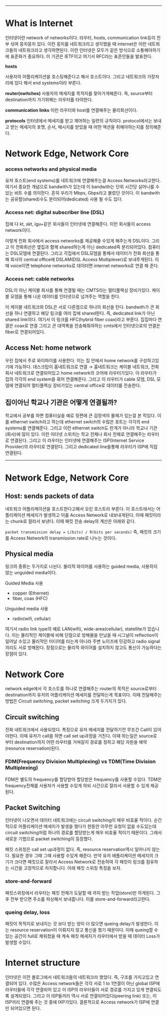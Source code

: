 
---

# What is Internet

인터넷이란 network of networks이다. 라우터, hosts, communication link등이 전부 섞여 뭉치뭉치 있다. 이런 뭉치를 네트워크라고 생각했을 때 internet은 이런 네트워크들의 네트워크라고 생각하면된다. 이런 인터넷은 모두가 같은 방식으로 소통해야하기에 표준화가 중요하다. 이 기관은 IETF이고 여기서 RFC라는 표준안들을 발표한다.



**hosts**


사용자의 어플리케이션을 호스팅해준다고 해서 호스트이다. 그리고 네트워크의 가장자리에 있다 해서 end systems이라 부른다.

**router(switches)**
사용자의 메세지를 목적지를 찾아가게해준다. 즉, source부터 destination까지 가기위해는 라우터를 타야한다.

**communication links**
이런 라우터와 host를 연결해주는 물리회선이다.

**protocols**
인터넷에서 메세지를 받고 제어하는 일련의 규칙이다. protocol에서는 보내고 받는 메세지의 포맷, 순서, 메시지를 받았을 때 어떤 액션을 취해야하는지를 정의해준다.

# Network Edge, Network Core

### access networks and physical media

유저 호스트(end systems)를 네트워크에 연결해주는걸 Access Networks라고한다. 여기서 중요한 개념으로 bandwith가 있는데 이 bandwith는 단위 시간당 실어나를 수 있는 비트 수를 의미한다. 흔히 우리가 Mbps, Gbps라고 불렀던 것이다. 이 bandwith는 공유할(shared)수도 분리되어(dedicated) 사용 될 수도 있다.

### Access net: digital subscriber line (DSL)

집에 다 kt, skt, lgu+같은 회사들이 인터넷에 연결해준다. 이런 회사들이 access network이다.

이렇게 전화 회사에서 access networks를 제공해줄 수있게 해주는게 DSL이다. 그리고 이 전화회선은 옆집과 함께 shared하는게 아닌 dedicated즉 분리되어있다. 컴퓨터는 DSL모뎀에 연결된다. 그리고 각집에서 DSL모뎀을 통해서 데이터가 전화 회선을 통해 회사의 central office에 DSLAM(DSL Access Multiplexer)로 보내주게된다. 이 때 voice이면 telephone networks로 데이터면 internet networks로 연결 해 준다.

### Access net: cable networks

DSL이 아닌 케이블 회사를 통해 연결될 때는 CMTS라는 멀티플렉싱 장비가있다. 케이블 모뎀을 통해 나온 데이터를 인터넷으로 넘겨주는 역할을 한다.

이 케이블 네트워크와 DSL은 서로 다른점으로 하나의 회선을 탄다. bandwith가 큰 회선을 하나 연결하고 해당 링크를 여러 집에 shared한다. 즉, dedicated link가 아닌 shared link이다. 여기서 이 링크를 HFC(hybrid fiber coax)라고 부른다. 집집마다 연결은 coax로 연결 그리고 큰 대역폭을 전송해줘야하는 cmts에서 인터넷으로의 연결은 fiber로 연결되어있다.

## Access Net: home network

우린 집에서 주로 와이파이를 사용한다. 이는 집 안에서 home network를 구성하고있기에 가능하다. 데스크탑이 홈네트워크로 연결 → 홈네트워크는 케이블 네트워크, 전화회사 네트워크로 연결되어있고 home network의 코어에 라우터가있다. 이 라우터가 집의 각각의 end system을 묶어 연결해준다. 그리고 이 라우터가 cable 모뎀, DSL 모뎀에 연결되어 멀티플렉싱 장비가있는 central office로 데이터를 전송한다.

## 집이아닌 학교나 기관은 어떻게 연결될까?


학교에서 공부를 하면 컴퓨터실을 예로 뒷편에 큰 검정색의 물체가 있는걸 본 적있다. 이를 ethernet switch라고 하는데 ethernet switch의 수많은 포트는 각각의 end systems를 연결해준다. 그리고 이런 ethernet switch도 한개가 아니라 학교나 기관(회사)에 많이 있다. 이런 이더넷 스위치는 학교 전체나 회사 전체로 연결해주는 라우터로 연결된다. 그리고 이 라우터는 인터넷에 연결해주는 ISP(Internet Service Provider)의 라우터로 연결된다. 그리고 dedicated line을통해 라우터가 ISP에 직접 연결된다.

---

# Network Edge, Network Core
## Host: sends packets of data

네트워크 어플리케이션을 호스트한다고해서 오린 호스트라 부른다. 이 호스트에서는 어플리케이션 메세지가 발생하고 이를 Access Network로 내보내게된다. 이때 패킷이라는 chunk로 잘라서 보낸다. 이때 패킷 전송 delay의 계산은 아래와 같다.

`packet transmission delay = L(bits) / R(bits per seconds)` 즉, 패킷의 크기를 Access Network의 transmission rate로 나누는 것이다.

## Physical media

링크의 종류는 두가지로 나뉜다. 물리적 와이어를 사용하는 guided media, 사용하지 않는 unguided media이다.

Guided Media 사용

- copper (Ethernet)
- fiber, coax (HFC)

Unguided media 사용

- radio(wifi, cellular)

여기서 radio link type의 예로 LAN(wifi), wide-area(cellular), statellite가 있습니다. 이는 물리적인 케이블에 비해 단점으로 방해물을 만났을 때 시그널이 reflection이 일어날 수있고 물리적인 미디어를 타는게 아니라 주변 노이즈에 민감하고 radio signal끼리도 서로 방해된다. 장점으로는 물리적 와이어를 설치하지 않고도 통신이 가능하다는 장점이 있다.

# Network Core

network edge에서 각 호스트를 하나로 연결해주는 router의 목적은 source로부터 destination까지 유저의 어플리케이션 메세지를 전달하는게 목표이다. 이때 전달해주는 방법은 Circuit switching, packet switching 크게 두가지가 있다.

## Circuit switching

전화 네트워크에서 사용되었다. 특징으로 유저 메세지를 전달하기전 무조건 Call이 있어야한다. 이때 유저가 call을 하면 call set up과정을 거친다. 이때 하는일은 source로 부터 destination까지 어떤 라우터를 거쳐갈지 경로를 정하고 해당 자원을 예약(resource reservation)된다.

### FDM(Frequency Division Multiplexing) vs TDM(Time Division Multiplexing)

FDM은 별도의 frequency를 할당받아 할당받은 frequency를 사용할 수있다. TDM은 frequency전체를 사용자가 사용할 수있게 하되 시간으로 잘라서 사용할 수 있게 제공된다.

## Packet Switching

인터넷이 나오면서 데이터 네트워크에는 circuit switching이 매우 비효율 적이다. 순간적으로 어플리케이션 메세지가 발생을 했다가 한동안 아무런 요청이 없을 수도있는데 circuit switching처럼 하나의 경로를 할당받는게 매우 비효율 적이기 때문이다. 그래서 새로운 기법으로 packet switching이 등장했다.

패킷 스위칭은 call set up과정이 없다. 즉, resource reservation역시 일어나지 않는다. 필요한 경우 그때 그때 사용할 수있게 해준다. 만약 유저 애플리케이션 메세지의 크기가 크다면 패킷으로 잘라서 Access Network로 전송하여 각 패킷이 링크를 점유하는 시간을 고정적으로 차지합니다. 아래 패킷 스위칭 특징을 보자.

### store-and-forward

패킷스위칭에서 라우터는 패킷 전체가 도달할 때 까지 받는 작업(store)만 하게된다. 그 후 전부 받으면 주소를 파싱해서 보내줍니다. 이를 store-and-forward라고한다.

### queing delay, loss

패킷이 목적지로 보내지는 것 보다 받는 양이 더 많으면 queing delay가 발생한다. 이는 resource reservation이 이뤄지지 않고 통신을 했기 때문이다. 이때 queing할 수 있는 공간이 full로 채워졌을 때 계속 패킷 메세지가 라우터에서 받을 때 데이터 Loss가 발생할 수있다.

# Internet structure

인터넷은 이전 블로그에서 네트워크들의 네트워크라 했었다. 즉, 구조를 가지고있고 연결되어 있다. 수많은 Access network들은 각각 서로 1 to 1연결이 아닌 global ISP에 라우터들에 각각 연결되어 있고 이 ISP의 라우터들이 서로 경로를 가지고 있게 연결되도록 설계되었다. 그리고 이 ISP들끼리 역시 서로 연결되어있다(peering link) 또는, 이 ISP끼리 연결해 주는 것 중에 IXP가있다. 결론적으로 Access network가 ISP에 연결만 되어있으면 된다.
